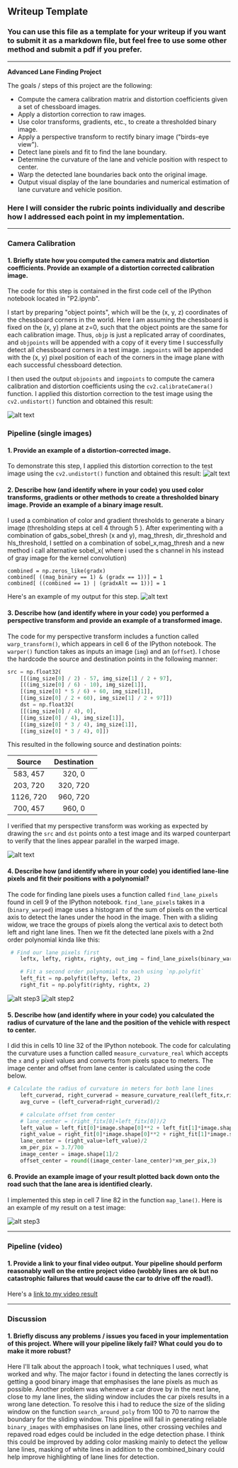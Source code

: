## Writeup Template

### You can use this file as a template for your writeup if you want to submit it as a markdown file, but feel free to use some other method and submit a pdf if you prefer.

---

**Advanced Lane Finding Project**

The goals / steps of this project are the following:

* Compute the camera calibration matrix and distortion coefficients given a set of chessboard images.
* Apply a distortion correction to raw images.
* Use color transforms, gradients, etc., to create a thresholded binary image.
* Apply a perspective transform to rectify binary image ("birds-eye view").
* Detect lane pixels and fit to find the lane boundary.
* Determine the curvature of the lane and vehicle position with respect to center.
* Warp the detected lane boundaries back onto the original image.
* Output visual display of the lane boundaries and numerical estimation of lane curvature and vehicle position.

[cam_undistorted]: ./output_images/example/undistort_output.jpg "Undistorted"
[test_undistorted]: ./output_images/example/undistort.jpg "Undistorted"
[combined_binary]: ./output_images/example/combined_binary.jpg "Combined Binary"
[binary_warped]: ./output_images/example/binary_warped.jpg "Binary Warped"
[step1]: ./output_images/example/step1.jpg "Binary Warped"
[step2]: ./output_images/example/step2.jpg "Poly Fit"
[step3]: ./output_images/example/step3.jpg "Result"

### Here I will consider the rubric points individually and describe how I addressed each point in my implementation.  

---

### Camera Calibration

#### 1. Briefly state how you computed the camera matrix and distortion coefficients. Provide an example of a distortion corrected calibration image.

The code for this step is contained in the first code cell of the IPython notebook located in "P2.ipynb".  

I start by preparing "object points", which will be the (x, y, z) coordinates of the chessboard corners in the world. Here I am assuming the chessboard is fixed on the (x, y) plane at z=0, such that the object points are the same for each calibration image.  Thus, `objp` is just a replicated array of coordinates, and `objpoints` will be appended with a copy of it every time I successfully detect all chessboard corners in a test image.  `imgpoints` will be appended with the (x, y) pixel position of each of the corners in the image plane with each successful chessboard detection.  

I then used the output `objpoints` and `imgpoints` to compute the camera calibration and distortion coefficients using the `cv2.calibrateCamera()` function.  I applied this distortion correction to the test image using the `cv2.undistort()` function and obtained this result: 

![alt text][cam_undistorted]

### Pipeline (single images)

#### 1. Provide an example of a distortion-corrected image.

To demonstrate this step, I applied this distortion correction to the test image using the `cv2.undistort()` function and obtained this result:
![alt text][test_undistorted]

#### 2. Describe how (and identify where in your code) you used color transforms, gradients or other methods to create a thresholded binary image.  Provide an example of a binary image result.

I used a combination of color and gradient thresholds to generate a binary image (thresholding steps at cell 4 through 5 ).
After experimenting with a combination of gabs_sobel_thresh (x and y), mag_thresh, dir_threshold and hls_threshold, I settled on a combination of 
sobel_x,mag_thresh and a new method i call alternative sobel_x( where i used the s channel in hls instead of gray image for the kernel convolution)

    combined = np.zeros_like(gradx)
    combined[ ((mag_binary == 1) & (gradx == 1))] = 1
    combined[ ((combined == 1) | (gradxAlt == 1))] = 1

 Here's an example of my output for this step.
![alt text][combined_binary]

#### 3. Describe how (and identify where in your code) you performed a perspective transform and provide an example of a transformed image.

The code for my perspective transform includes a function called `warp_transform()`, which appears in cell 6 of the IPython notebook.  The `warper()` function takes as inputs an image (`img`) and an (`offset`).  I chose the hardcode the source and destination points in the following manner:

```python
src = np.float32(
    [[(img_size[0] / 2) - 57, img_size[1] / 2 + 97],
    [((img_size[0] / 6) - 10), img_size[1]],
    [(img_size[0] * 5 / 6) + 60, img_size[1]],
    [(img_size[0] / 2 + 60), img_size[1] / 2 + 97]])
    dst = np.float32(
    [[(img_size[0] / 4), 0],
    [(img_size[0] / 4), img_size[1]],
    [(img_size[0] * 3 / 4), img_size[1]],
    [(img_size[0] * 3 / 4), 0]])
```

This resulted in the following source and destination points:

| Source        | Destination   | 
|:-------------:|:-------------:| 
| 583, 457      | 320, 0        | 
| 203, 720      | 320, 720      |
| 1126, 720     | 960, 720      |
| 700, 457      | 960, 0        |

I verified that my perspective transform was working as expected by drawing the `src` and `dst` points onto a test image and its warped counterpart to verify that the lines appear parallel in the warped image.

![alt text][binary_warped]

#### 4. Describe how (and identify where in your code) you identified lane-line pixels and fit their positions with a polynomial?
The code for finding lane pixels uses a function called `find_lane_pixels` found in cell 9 of the IPython notebook. `find_lane_pixels` takes in a (`binary_warped`) image 
uses a histogram of the sum of pixels on the vertical axis to detect the lanes under the hood in the image. Then with a sliding widow, we trace the groups of pixels along the 
vertical axis to detect both left and right lane lines. 
Then we fit the detected lane pixels with a 2nd order polynomial kinda like this:

```python
 # Find our lane pixels first
    leftx, lefty, rightx, righty, out_img = find_lane_pixels(binary_warped)

    # Fit a second order polynomial to each using `np.polyfit`
    left_fit = np.polyfit(lefty, leftx, 2)
    right_fit = np.polyfit(righty, rightx, 2)
```
![alt step3][step1]
![alt step2][step2]


#### 5. Describe how (and identify where in your code) you calculated the radius of curvature of the lane and the position of the vehicle with respect to center.

I did this in cells 10 line 32 of the IPython notebook. The code for calculating the curvature uses a function called `measure_curvature_real` 
which accepts the `x` and `y` pixel values and converts from pixels space to meters. The image center and offset from lane center is calculated
using the code below.

```python
# Calculate the radius of curvature in meters for both lane lines
    left_curverad, right_curverad = measure_curvature_real(left_fitx,right_fitx,ploty)
    avg_curve = (left_curverad+right_curverad)/2

    # calculate offset from center
    # lane_center = (right_fitx[0]+left_fitx[0])/2
    left_value = left_fit[0]*image.shape[0]**2 + left_fit[1]*image.shape[0] + left_fit[2]
    right_value = right_fit[0]*image.shape[0]**2 + right_fit[1]*image.shape[0] + right_fit[2]
    lane_center = (right_value+left_value)/2
    xm_per_pix = 3.7/700
    image_center = image.shape[1]/2
    offset_center = round((image_center-lane_center)*xm_per_pix,3)
```

#### 6. Provide an example image of your result plotted back down onto the road such that the lane area is identified clearly.

I implemented this step in cell 7 line 82 in the function `map_lane()`.  Here is an example of my result on a test image:

![alt step3][step3]

---

### Pipeline (video)

#### 1. Provide a link to your final video output.  Your pipeline should perform reasonably well on the entire project video (wobbly lines are ok but no catastrophic failures that would cause the car to drive off the road!).

Here's a [link to my video result](test_videos_output/project_video.mp4)

---

### Discussion

#### 1. Briefly discuss any problems / issues you faced in your implementation of this project.  Where will your pipeline likely fail?  What could you do to make it more robust?

Here I'll talk about the approach I took, what techniques I used, what worked and why.
The major factor i found in detecting the lanes correctly is getting a good binary image that emphasises the lane pixels
as much as possible. Another problem was whenever a car drove by in the next lane, close to my lane lines, the sliding window
includes the car pixels results in a wrong lane detection. To resolve this i had to reduce the size of the sliding window on the
function `search_around_poly` from 100 to 70 to narrow the boundary for the sliding window.
This pipeline will fail in generating reliable `binary_images` with emphasises on lane lines, other crossing 
vechiles and repaved road edges could be included in the edge detection phase. I think this could be improved by 
adding color masking mainly to detect the yellow lane lines, masking of white lines in addition to the combined_binary
could help improve highlighting of lane lines for detection.
